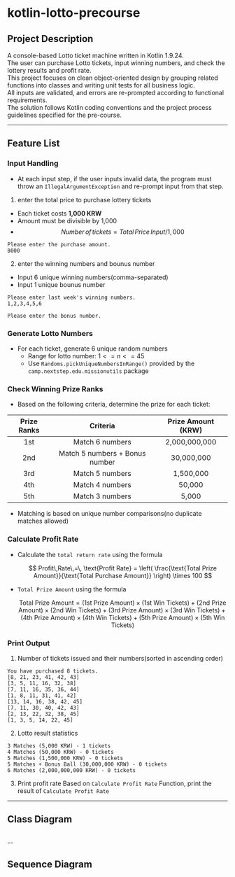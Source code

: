 # kotlin-lotto-precourse
## Project Description
A console-based Lotto ticket machine written in Kotlin 1.9.24.  
The user can purchase Lotto tickets, input winning numbers, and check the lottery results and profit rate.  
This project focuses on clean object-oriented design by grouping related functions into classes and writing unit tests for all business logic.  
All inputs are validated, and errors are re-prompted according to functional requirements.  
The solution follows Kotlin coding conventions and the project process guidelines specified for the pre-course.


---
## Feature List

### Input Handling
- At each input step, if the user inputs invalid data, 
the program must throw an `IllegalArgumentException` and re-prompt input from that step.

1. enter the total price to purchase lottery tickets
  - Each ticket costs **1,000 KRW**
  - Amount must be divisible by 1,000
  - $$Number\,of\,tickets = Total\,Price\,Input/1,000$$
```
Please enter the purchase amount.
8000
```
2. enter the winning numbers and bounus number
  - Input 6 unique winning numbers(comma-separated)
  - Input 1 unique bounus number
```
Please enter last week's winning numbers.
1,2,3,4,5,6

Please enter the bonus number.
```


### Generate Lotto Numbers
- For each ticket, generate 6 unique random numbers
  - Range for lotto number: $1 <= n <= 45$
  - Use `Randoms.pickUniqueNumbersInRange()` provided by the `camp.nextstep.edu.missionutils` package
  

### Check Winning Prize Ranks
- Based on the following criteria, determine the prize for each ticket:
  
|Prize Ranks|Criteria|Prize Amount (KRW)|
|:--:|:--:|:--:|
|1st|Match 6 numbers|2,000,000,000|
|2nd|Match 5 numbers + Bonus number|30,000,000|
|3rd|Match 5 numbers|1,500,000|
|4th|Match 4 numbers|50,000|
|5th|Match 3 numbers|5,000|

- Matching is based on unique number comparisons(no duplicate matches allowed)


### Calculate Profit Rate
- Calculate the `total return rate` using the formula
  
  $$
  Profit\,Rate\,=\,
  \text{Profit Rate} = \left( \frac{\text{Total Prize Amount}}{\text{Total Purchase Amount}} \right) \times 100
  $$
  
- `Total Prize Amount` using the formula
  
  $$
  \text{Total Prize Amount} = (1\text{st Prize Amount}) \times (1\text{st Win Tickets}) + (2\text{nd Prize Amount}) \times (2\text{nd Win Tickets}) + (3\text{rd Prize Amount}) \times (3\text{rd Win Tickets}) + (4\text{th Prize Amount}) \times (4\text{th Win Tickets}) + (5\text{th Prize Amount}) \times (5\text{th Win Tickets})
  $$

### Print Output
1. Number of tickets issued and their numbers(sorted in ascending order)
```
You have purchased 8 tickets.
[8, 21, 23, 41, 42, 43]
[3, 5, 11, 16, 32, 38]
[7, 11, 16, 35, 36, 44]
[1, 8, 11, 31, 41, 42]
[13, 14, 16, 38, 42, 45]
[7, 11, 30, 40, 42, 43]
[2, 13, 22, 32, 38, 45]
[1, 3, 5, 14, 22, 45]
```

2. Lotto result statistics
```
3 Matches (5,000 KRW) - 1 tickets
4 Matches (50,000 KRW) - 0 tickets
5 Matches (1,500,000 KRW) - 0 tickets
5 Matches + Bonus Ball (30,000,000 KRW) - 0 tickets
6 Matches (2,000,000,000 KRW) - 0 tickets
```

3. Print profit rate
Based on `Calculate Profit Rate` Function, print the result of `Calculate Profit Rate`

---
## Class Diagram

```mermaid

```
--
## Sequence Diagram

```mermaid

```
